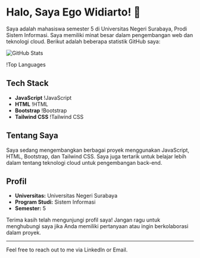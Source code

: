# Halo, Saya Ego Widiarto! 👋

Saya adalah mahasiswa semester 5 di Universitas Negeri Surabaya, Prodi Sistem Informasi. Saya memiliki minat besar dalam pengembangan web dan teknologi cloud. Berikut adalah beberapa statistik GitHub saya:

![GitHub Stats]((https://github-readme-stats-eight-theta.vercel.app/api?username=EgoWidiarto&show_icons=true&theme=algolia&include_all_commits=true&count_private=true))

!Top Languages

## Tech Stack
- **JavaScript** !JavaScript
- **HTML** !HTML
- **Bootstrap** !Bootstrap
- **Tailwind CSS** !Tailwind CSS

## Tentang Saya
Saya sedang mengembangkan berbagai proyek menggunakan JavaScript, HTML, Bootstrap, dan Tailwind CSS. Saya juga tertarik untuk belajar lebih dalam tentang teknologi cloud untuk pengembangan back-end.

## Profil
- **Universitas:** Universitas Negeri Surabaya
- **Program Studi:** Sistem Informasi
- **Semester:** 5

Terima kasih telah mengunjungi profil saya! Jangan ragu untuk menghubungi saya jika Anda memiliki pertanyaan atau ingin berkolaborasi dalam proyek.

---

Feel free to reach out to me via LinkedIn or Email.
